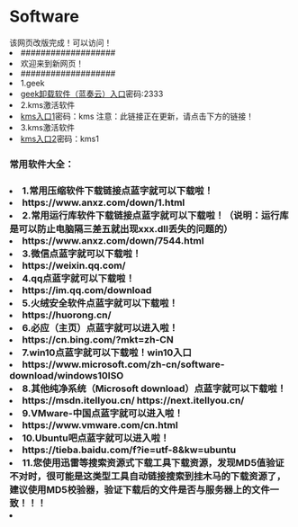 # Software
</h5>该网页改版完成！可以访问！
<li>###################
<li>欢迎来到新网页！
<li>###################
<li>1.geek   <li><a href="https://windows-linux-1.lanzous.com/iE5Kqlmkbgf">geek卸载软件（蓝奏云）入口</a>密码:2333
<li>2.kms激活软件   <li><a href="https://windows-linux-1.lanzous.com/b01bri1kj">kms入口1</a>密码：kms   注意：此链接正在更新，请点击下方的链接！
 <li>3.kms激活软件   <li><a href="https://pan.baidu.com/s/1drY7BQuBL5egXu34Ke0nlA">kms入口2</a>密码：kms1
<h3>常用软件大全：<h3>
<li>1.常用压缩软件下载链接点蓝字就可以下载啦！<li>https://www.anxz.com/down/1.html
<li>2.常用运行库软件下载链接点蓝字就可以下载啦！（说明：运行库是可以防止电脑隔三差五就出现xxx.dll丢失的问题的）<li>https://www.anxz.com/down/7544.html
<li>3.微信点蓝字就可以下载啦！<li>https://weixin.qq.com/
<li>4.qq点蓝字就可以下载啦！<li>https://im.qq.com/download
<li>5.火绒安全软件点蓝字就可以下载啦！<li>https://huorong.cn/
<li>6.必应（主页）点蓝字就可以进入啦！<li>https://cn.bing.com/?mkt=zh-CN
<li>7.win10点蓝字就可以下载啦！win10入口<li>https://www.microsoft.com/zh-cn/software-download/windows10ISO
<li>8.其他纯净系统（Microsoft download）点蓝字就可以下载啦！<li>https://msdn.itellyou.cn/      https://next.itellyou.cn/
<li>9.VMware-中国点蓝字就可以进入啦！<li>https://www.vmware.com/cn.html
<li>10.Ubuntu吧点蓝字就可以进入啦！<li>https://tieba.baidu.com/f?ie=utf-8&kw=ubuntu
<li>11.您使用迅雷等搜索资源式下载工具下载资源，发现MD5值验证不对时，很可能是这类型工具自动链接搜索到挂木马的下载资源了，建议使用MD5校验器，验证下载后的文件是否与服务器上的文件一致！！！<li>
